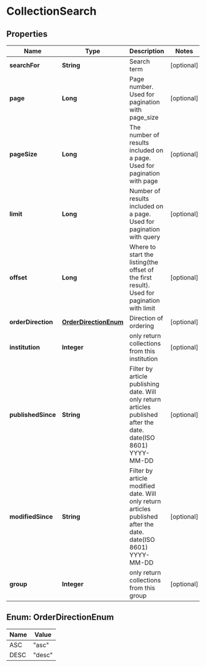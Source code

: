 
# CollectionSearch

## Properties
Name | Type | Description | Notes
------------ | ------------- | ------------- | -------------
**searchFor** | **String** | Search term |  [optional]
**page** | **Long** | Page number. Used for pagination with page_size |  [optional]
**pageSize** | **Long** | The number of results included on a page. Used for pagination with page |  [optional]
**limit** | **Long** | Number of results included on a page. Used for pagination with query |  [optional]
**offset** | **Long** | Where to start the listing(the offset of the first result). Used for pagination with limit |  [optional]
**orderDirection** | [**OrderDirectionEnum**](#OrderDirectionEnum) | Direction of ordering |  [optional]
**institution** | **Integer** | only return collections from this institution |  [optional]
**publishedSince** | **String** | Filter by article publishing date. Will only return articles published after the date. date(ISO 8601) YYYY-MM-DD |  [optional]
**modifiedSince** | **String** | Filter by article modified date. Will only return articles published after the date. date(ISO 8601) YYYY-MM-DD |  [optional]
**group** | **Integer** | only return collections from this group |  [optional]


<a name="OrderDirectionEnum"></a>
## Enum: OrderDirectionEnum
Name | Value
---- | -----
ASC | &quot;asc&quot;
DESC | &quot;desc&quot;



